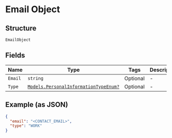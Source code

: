
# Email Object

## Structure

`EmailObject`

## Fields

| Name | Type | Tags | Description |
|  --- | --- | --- | --- |
| `Email` | `string` | Optional | - |
| `Type` | [`Models.PersonalInformationTypeEnum?`](../../doc/models/personal-information-type-enum.md) | Optional | - |

## Example (as JSON)

```json
{
  "email": "<CONTACT_EMAIL>",
  "type": "WORK"
}
```

